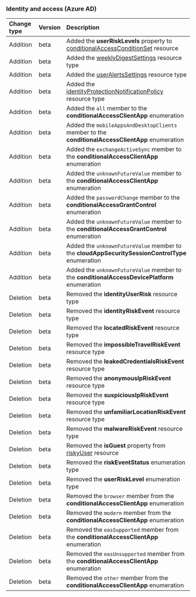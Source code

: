 ### Identity and access (Azure AD)

| **Change type** | **Version** | **Description** |
|:---|:---|:---|
|Addition|beta|Added the **userRiskLevels** property to [conditionalAccessConditionSet](/graph/api/resources/conditionalAccessConditionSet?view=graph-rest-beta) resource|
|Addition|beta|Added the [weeklyDigestSettings](/graph/api/resources/weeklyDigestSettings?view=graph-rest-beta) resource type|
|Addition|beta|Added the [userAlertsSettings](/graph/api/resources/userAlertsSettings?view=graph-rest-beta) resource type|
|Addition|beta|Added the [identityProtectionNotificationPolicy](/graph/api/resources/identityProtectionNotificationPolicy?view=graph-rest-beta) resource type|
|Addition|beta|Added the `all` member to the **conditionalAccessClientApp** enumeration|
|Addition|beta|Added the `mobileAppsAndDesktopClients` member to the **conditionalAccessClientApp** enumeration|
|Addition|beta|Added the `exchangeActiveSync` member to the **conditionalAccessClientApp** enumeration|
|Addition|beta|Added the `unknownFutureValue` member to the **conditionalAccessClientApp** enumeration|
|Addition|beta|Added the `passwordChange` member to the **conditionalAccessGrantControl** enumeration|
|Addition|beta|Added the `unknownFutureValue` member to the **conditionalAccessGrantControl** enumeration|
|Addition|beta|Added the `unknownFutureValue` member to the **cloudAppSecuritySessionControlType** enumeration|
|Addition|beta|Added the `unknownFutureValue` member to the **conditionalAccessDevicePlatform** enumeration|
|Deletion|beta|Removed the **identityUserRisk** resource type|
|Deletion|beta|Removed the **identityRiskEvent** resource type|
|Deletion|beta|Removed the **locatedRiskEvent** resource type|
|Deletion|beta|Removed the **impossibleTravelRiskEvent** resource type|
|Deletion|beta|Removed the **leakedCredentialsRiskEvent** resource type|
|Deletion|beta|Removed the **anonymousIpRiskEvent** resource type|
|Deletion|beta|Removed the **suspiciousIpRiskEvent** resource type|
|Deletion|beta|Removed the **unfamiliarLocationRiskEvent** resource type|
|Deletion|beta|Removed the **malwareRiskEvent** resource type|
|Deletion|beta|Removed the **isGuest** property from [riskyUser](/graph/api/resources/riskyUser?view=graph-rest-beta) resource|
|Deletion|beta|Removed the **riskEventStatus** enumeration type|
|Deletion|beta|Removed the **userRiskLevel** enumeration type|
|Deletion|beta|Removed the `browser` member from the **conditionalAccessClientApp** enumeration|
|Deletion|beta|Removed the `modern` member from the **conditionalAccessClientApp** enumeration|
|Deletion|beta|Removed the `easSupported` member from the **conditionalAccessClientApp** enumeration|
|Deletion|beta|Removed the `easUnsupported` member from the **conditionalAccessClientApp** enumeration|
|Deletion|beta|Removed the `other` member from the **conditionalAccessClientApp** enumeration|
